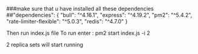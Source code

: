 ###make sure that u have installed all these dependencies 
##"dependencies": {
    "bull": "^4.16.1",
    "express": "^4.19.2",
    "pm2": "^5.4.2",
    "rate-limiter-flexible": "^5.0.3",
    "redis": "^4.7.0"
  }

  Then run index.js file 
  To run enter :
  pm2 start index.js -i 2
  
  2 replica sets will start running
  
